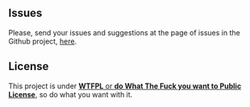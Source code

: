 
## Issues

Please, send your issues and suggestions at the page of issues in the Github project, [here](https://github.com/allnulled/contratos/issues).

## License

This project is under [**WTFPL** or **do What The Fuck you want to Public License**](https://es.wikipedia.org/wiki/WTFPL), so do what you want with it.

